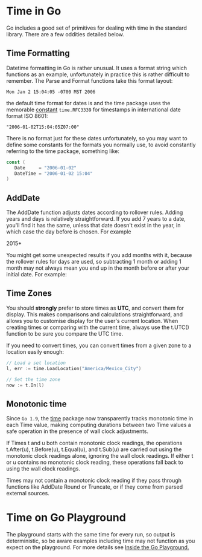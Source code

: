 # Time in Go

Go includes a good set of primitives for dealing with time in the standard library. There are a few oddities detailed below.

## Time Formatting

Datetime formatting in Go is rather unusual. It uses a format string which functions as an example, unfortunately in practice this is rather difficult to remember. The Parse and Format functions take this format layout:

```
Mon Jan 2 15:04:05 -0700 MST 2006
```

the default time format for dates is and the time package uses the memorable [constant](https://golang.org/src/time/format.go?s=15291:15333#L66) `time.RFC3339` for timestamps in international date format ISO 8601:

```
"2006-01-02T15:04:05Z07:00"
```

There is no format just for these dates unfortunately, so you may want to define some constants for the formats you normally use, to avoid constantly referring to the time package, something like:

```go
const (
   Date     = "2006-01-02"
   DateTime = "2006-01-02 15:04"
)
```

## AddDate

The AddDate function adjusts dates according to rollover rules. Adding years and days is relatively straightforward. If you add 7 years to a date, you'll find it has the same, unless that date doesn't exist in the year, in which case the day before is chosen. For example

2015+

You might get some unexpected results if you add months with it, because the rollover rules for days are used, so subtracting 1 month or adding 1 month may not always mean you end up in the month before or after your initial date. For example:

## Time Zones

You should **strongly** prefer to store times as **UTC**, and convert them for display. This makes comparisons and calculations straightforward, and allows you to customise display for the user's current location. When creating times or comparing with the current time, always use the t.UTC\(\) function to be sure you compare the UTC time.

If you need to convert times, you can convert times from a given zone to a location easily enough:

```go
// Load a set location 
l, err := time.LoadLocation("America/Mexico_City")

// Set the time zone
now := t.In(l)
```

## Monotonic time

Since `Go 1.9`, the [time](https://golang.org/pkg/time/) package now transparently tracks monotonic time in each Time value, making computing durations between two Time values a safe operation in the presence of wall clock adjustments.

If Times t and u both contain monotonic clock readings, the operations t.After\(u\), t.Before\(u\), t.Equal\(u\), and t.Sub\(u\) are carried out using the monotonic clock readings alone, ignoring the wall clock readings. If either t or u contains no monotonic clock reading, these operations fall back to using the wall clock readings.

Times may not contain a monotonic clock reading if they pass through functions like AddDate Round or Truncate, or if they come from parsed external sources.

# Time on Go Playground

The playground starts with the same time for every run, so output is deterministic, so be aware examples including time may not function as you expect on the playground. For more details see [Inside the Go Playground.](https://blog.golang.org/playground)

